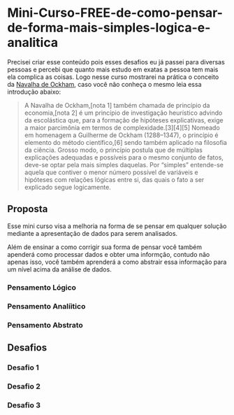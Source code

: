 # Mini-Curso-FREE-de-como-pensar-de-forma-mais-simples-logica-e-analitica

Precisei criar esse conteúdo pois esses desafios eu já passei para diversas pessoas e percebi que quanto mais estudo em exatas a pessoa tem mais ela complica as coisas. Logo nesse curso mostrarei na prática o conceito da [Navalha de Ockham](https://pt.wikipedia.org/wiki/Navalha_de_Ockham), caso você não conheça o mesmo leia essa introdução abaixo:

> A Navalha de Ockham,[nota 1] também chamada de princípio da economia,[nota 2] é um princípio de investigação heurístico advindo da escolástica que, para a formação de hipóteses explicativas, exige a maior parcimônia em termos de complexidade.[3][4][5] Nomeado em homenagem a Guilherme de Ockham (1288–1347), o princípio é elemento do método científico,[6] sendo também aplicado na filosofia da ciência. Grosso modo, o princípio postula que de múltiplas explicações adequadas e possíveis para o mesmo conjunto de fatos, deve-se optar pela mais simples daquelas. Por “simples” entende-se aquela que contiver o menor número possível de variáveis e hipóteses com relações lógicas entre si, das quais o fato a ser explicado segue logicamente.

## Proposta

Esse mini curso visa a melhoria na forma de se pensar em qualquer solução mediante a apresentação de dados para serem analisados.

Além de ensinar a como corrigir sua forma de pensar você também apenderá como processar dados e obter uma informção, contudo não apenas isso, você também aprenderá a como abstrair essa informação para um nível acima da análise de dados.

### Pensamento Lógico

### Pensamento Analíitico

### Pensamento Abstrato

## Desafios

### Desafio 1

### Desafio 2

### Desafio 3
